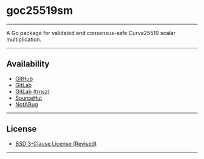 # goc25519sm

----

A Go package for validated and consensus-safe Curve25519 scalar multiplication.

----

## Availability

- [GitHub](https://github.com/johnsonjh/goc25519sm)
- [GitLab](https://gitlab.com/johnsonjh/goc25519sm)
- [GitLab (trnsz)](https://gitlab.trnsz.com/johnsonjh/goc25519sm)
- [SourceHut](https://sr.ht/~trn/goc25519sm)
- [NotABug](https://notabug.org/trn/goc25519sm)

----

## License

- [BSD 3-Clause License (Revised)](https://tldrlegal.com/license/bsd-3-clause-license-(revised))

----
